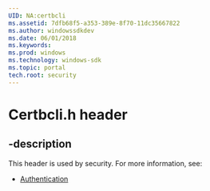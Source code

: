 ```yaml
---
UID: NA:certbcli
ms.assetid: 7dfb68f5-a353-389e-8f70-11dc35667822
ms.author: windowssdkdev
ms.date: 06/01/2018
ms.keywords: 
ms.prod: windows
ms.technology: windows-sdk
ms.topic: portal
tech.root: security
---
```


# Certbcli.h header


## -description


This header is used by security. For more information, see:

- [Authentication](../_security/index.md)